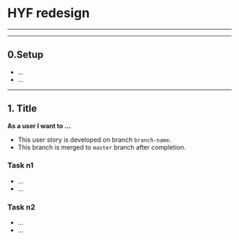 # HYF redesign

---

<!-- ## User Story Dependencies

[Story Dependency Diagram](https://excalidraw.com/)

---

## Wireframe

![wireframe]() -->

---

## 0.Setup

- ...
- ...

---

## 1. Title

**As a user I want to ...**

- This user story is developed on branch `branch-name`.
- This branch is merged to `master` branch after completion.

### Task n1

- ...
- ...

### Task n2

- ...
- ...

